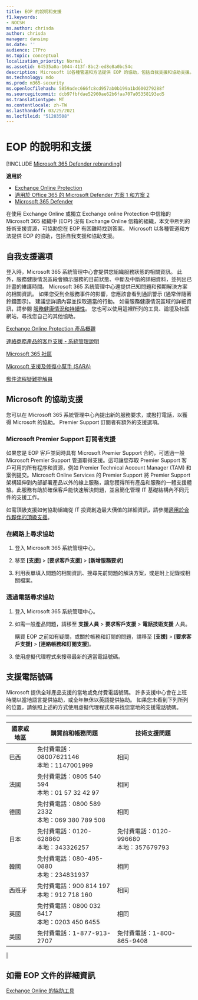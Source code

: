 ```yaml
---
title: EOP 的說明和支援
f1.keywords:
- NOCSH
ms.author: chrisda
author: chrisda
manager: dansimp
ms.date: ''
audience: ITPro
ms.topic: conceptual
localization_priority: Normal
ms.assetid: 64535a0a-1044-413f-8bc2-ed8e8a0bc54c
description: Microsoft 以各種管道和方法提供 EOP 的協助，包括自我支援和協助支援。
ms.technology: mdo
ms.prod: m365-security
ms.openlocfilehash: 5859adec666fc8cd957ab0b199a1bd600279288f
ms.sourcegitcommit: dcb97fbfdae52960ae62b6faa707a05358193ed5
ms.translationtype: MT
ms.contentlocale: zh-TW
ms.lasthandoff: 03/25/2021
ms.locfileid: "51203508"
---
```

# <a name="help-and-support-for-eop"></a>EOP 的說明和支援

[!INCLUDE [Microsoft 365 Defender rebranding](../includes/microsoft-defender-for-office.md)]

**適用於**
- [Exchange Online Protection](exchange-online-protection-overview.md)
- [適用於 Office 365 的 Microsoft Defender 方案 1 和方案 2](defender-for-office-365.md)
- [Microsoft 365 Defender](../defender/microsoft-365-defender.md)

在使用 Exchange Online 或獨立 Exchange online Protection 中信箱的 Microsoft 365 組織中 (EOP) 沒有 Exchange Online 信箱的組織，本文中所列的技術支援資源，可協助您在 EOP 有困難時找到答案。 Microsoft 以各種管道和方法提供 EOP 的協助，包括自我支援和協助支援。

## <a name="self-support-options"></a>自我支援選項

登入時，Microsoft 365 系統管理中心會提供您組織服務狀態的相關資訊。 此外，服務健康情況區段會顯示服務的目前狀態、中斷及中斷的詳細資料，並列出已計畫的維護時間。 Microsoft 365 系統管理中心還提供已知問題和預期解決方案的相關資訊。 如果您受到全服務事件的影響，您應該會看到通訊警示 (通常伴隨著鈴鐺圖示)。 建議您詳讀內容並採取適當的行動。 如需服務健康情況區域的詳細資訊，請參閱 [服務健康情況和持續性](/office365/servicedescriptions/office-365-platform-service-description/service-health-and-continuity)。 您也可以使用這裡所列的工具、論壇及社區網站，尋找您自己的其他協助。

[Exchange Online Protection 產品概觀](https://products.office.com/exchange/exchange-email-security-spam-protection)

[連絡商務產品的客戶支援 - 系統管理說明](../../admin/contact-support-for-business-products.md)

[Microsoft 365 社區](https://techcommunity.microsoft.com/t5/Office-365/ct-p/Office365)

[Microsoft 支援及修復小幫手 (SARA)](https://support.microsoft.com/office/e90bb691-c2a7-4697-a94f-88836856c72f)

[郵件流程疑難排解員](https://aka.ms/FixEmail)

## <a name="assisted-support-from-microsoft"></a>Microsoft 的協助支援

您可以在 Microsoft 365 系統管理中心內提出新的服務要求，或撥打電話，以獲得 Microsoft 的協助。 Premier Support 訂閱者有額外的支援選項。

### <a name="support-for-microsoft-premier-support-subscribers"></a>Microsoft Premier Support 訂閱者支援

如果您是 EOP 客戶並同時具有 Microsoft Premier Support 合約，可透過一般 Microsoft Premier Support 管道取得支援。這可讓您存取 Premier Support 客戶可用的所有程序和資源，例如 Premier Technical Account Manager (TAM) 和案例提交。Microsoft Online Services 的 Premier Support 將 Premier Support 架構延伸到內部部署產品以外的線上服務，讓您獲得所有產品和服務的一體支援體驗。此服務有助於確保客戶能快速解決問題，並且簡化管理 IT 基礎結構內不同元件的支援工作。

如需頂級支援如何協助組織從 IT 投資創造最大價值的詳細資訊，請參閱[適用於合作夥伴的頂級支援](https://partner.microsoft.com/support/microsoft-services-premier-support)。

### <a name="ask-for-help-on-the-web"></a>在網路上尋求協助

1. 登入 Microsoft 365 系統管理中心。

2. 移至 **[支援]** \> **[要求客戶支援]** \> **[新增服務要求]**

3. 利用表單填入問題的相關資訊、搜尋先前問題的解決方案，或是附上記錄或相關檔案。

### <a name="ask-for-help-on-the-telephone"></a>透過電話尋求協助

1. 登入 Microsoft 365 系統管理中心。

2. 如需一般產品問題，請移至 **支援人員** \> **要求客戶支援** \> **電話技術支援** 人員。

   購買 EOP 之前如有疑問，或關於帳務和訂閱的問題，請移至 **[支援]** \> **[要求客戶支援]** \> **[連絡帳務和訂閱支援]**。

3. 使用虛擬代理程式來搜尋最新的適當電話號碼。

## <a name="support-telephone-numbers"></a>支援電話號碼

Microsoft 提供全球產品支援的當地或免付費電話號碼。 許多支援中心會在上班時間以當地語言提供協助，或全年無休以英語提供協助。 如果您未看到下列所列的位置，請依照上述的方式使用虛擬代理程式來尋找您當地的支援電話號碼。

****

|國家或地區|購買前和帳務問題|技術支援問題|
|---|---|---|
|巴西|免付費電話：08007621146 <br> 本地：1147001999|相同|
|法國|免付費電話：0805 540 594 <br> 本地：01 57 32 42 97|相同|
|德國|免付費電話：0800 589 2332 <br>  本地：069 380 789 508|相同|
|日本|免付費電話：0120-628860 <br> 本地：343326257|免付費電話：0120-996680 <br> 本地：357679793|
|韓國|免付費電話：080-495-0880 <br> 本地：234831937|相同|
|西班牙|免付費電話：900 814 197 <br> 本地：912 718 160|相同|
|英國|免付費電話：0800 032 6417 <br> 本地：0203 450 6455|相同|
|美國|免付費電話：1-877-913-2707|免付費電話：1-800-865-9408|
|

## <a name="for-more-information-about-eop-documentation"></a>如需 EOP 文件的詳細資訊

[Exchange Online 的協助工具](/Exchange/accessibility/accessibility)